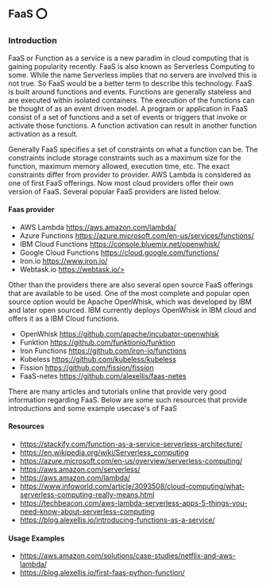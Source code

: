 ## FaaS :o:

### Introduction
FaaS or Function as a service is a new paradim in cloud computing that is gaining popularity recently. FaaS is also
known as Serverless Computing to some. While the name Serverless implies that no servers are involved this is not true. 
So FaaS would be a better term to describe this technology. FaaS is built around functions and events. Functions are
generally stateless and are executed within isolated containers. The execution of the functions can be thought of as an 
event driven model. A program or application in FaaS consist of a set of functions and a set of events or triggers that 
invoke or activate those functions. A function activation can result in another function activation as a result. 

Generally FaaS specifies a set of constraints on what a function can be. The constraints include storage constraints 
such as a maximum size for the function, maximum memory allowed, execution time, etc. The exact constraints differ from
provider to provider. AWS Lambda is considered as one of first FaaS offerings. Now most cloud providers offer their own
version of FaaS. Several popular FaaS providers are listed below.

#### Faas provider

* AWS Lambda <https://aws.amazon.com/lambda/>
* Azure Functions <https://azure.microsoft.com/en-us/services/functions/>
* IBM Cloud Functions <https://console.bluemix.net/openwhisk/>
* Google Cloud Functions <https://cloud.google.com/functions/>
* Iron.io <https://www.iron.io/>
* Webtask.io https://webtask.io/>

Other than the providers there are also several open source FaaS offerings that are available to be used. One of the 
most complete and popular open source option would be Apache OpenWhisk, which was developed by IBM and later open
sourced. IBM currently deploys OpenWhisk in IBM cloud and offers it as a IBM Cloud functions. 

* OpenWhisk <https://github.com/apache/incubator-openwhisk>
* Funktion  <https://github.com/funktionio/funktion>
* Iron Functions <https://github.com/iron-io/functions>
* Kubeless <https://github.com/kubeless/kubeless>
* Fission <https://github.com/fission/fission>
* FaaS-netes <https://github.com/alexellis/faas-netes>

There are many articles and tutorials online that provide very good information regarding FaaS. Below are some such
resources that provide introductions and some example usecase's of FaaS

#### Resources

* <https://stackify.com/function-as-a-service-serverless-architecture/>
* <https://en.wikipedia.org/wiki/Serverless_computing>
* <https://azure.microsoft.com/en-us/overview/serverless-computing/>
* <https://aws.amazon.com/serverless/>
* <https://aws.amazon.com/lambda/>
* <https://www.infoworld.com/article/3093508/cloud-computing/what-serverless-computing-really-means.html>
* <https://techbeacon.com/aws-lambda-serverless-apps-5-things-you-need-know-about-serverless-computing>
* <https://blog.alexellis.io/introducing-functions-as-a-service/>

#### Usage Examples

* <https://aws.amazon.com/solutions/case-studies/netflix-and-aws-lambda/>
* <https://blog.alexellis.io/first-faas-python-function/>
